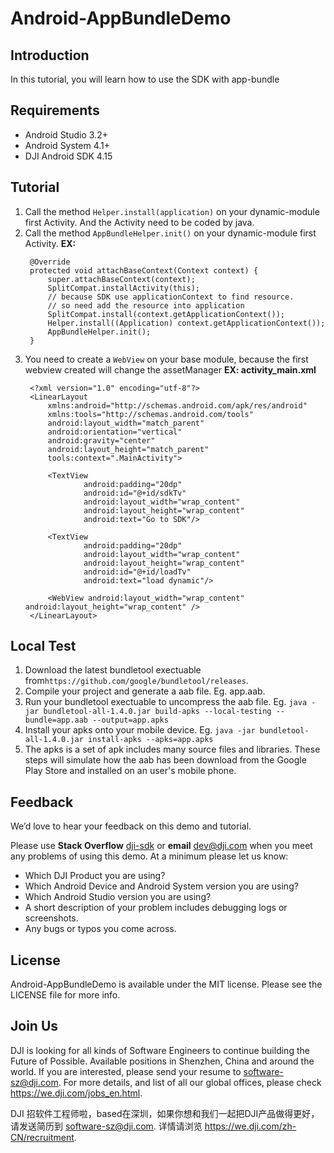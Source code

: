 # Android-AppBundleDemo

## Introduction

In this tutorial, you will learn how to use the SDK with app-bundle

## Requirements

 - Android Studio 3.2+
 - Android System 4.1+
 - DJI Android SDK 4.15

## Tutorial

1. Call the method ```Helper.install(application)``` on your dynamic-module first Activity. And the Activity need to be coded by java.
2. Call the method ```AppBundleHelper.init()``` on your dynamic-module first Activity.
   **EX:**
   ```
    @Override
    protected void attachBaseContext(Context context) {
        super.attachBaseContext(context);
        SplitCompat.installActivity(this);
        // because SDK use applicationContext to find resource.
        // so need add the resource into application
        SplitCompat.install(context.getApplicationContext());
        Helper.install((Application) context.getApplicationContext());
        AppBundleHelper.init();
    }
   ```
3. You need to create a ```WebView``` on your base module, because the first webview created will change the assetManager
   **EX: activity_main.xml**
   ```
    <?xml version="1.0" encoding="utf-8"?>
    <LinearLayout
        xmlns:android="http://schemas.android.com/apk/res/android"
        xmlns:tools="http://schemas.android.com/tools"
        android:layout_width="match_parent"
        android:orientation="vertical"
        android:gravity="center"
        android:layout_height="match_parent"
        tools:context=".MainActivity">

        <TextView
                android:padding="20dp"
                android:id="@+id/sdkTv"
                android:layout_width="wrap_content"
                android:layout_height="wrap_content"
                android:text="Go to SDK"/>
    
        <TextView
                android:padding="20dp"
                android:layout_width="wrap_content"
                android:layout_height="wrap_content"
                android:id="@+id/loadTv"
                android:text="load dynamic"/>
    
        <WebView android:layout_width="wrap_content" android:layout_height="wrap_content" />
    </LinearLayout>
   ```
## Local Test

1. Download the latest bundletool exectuable from```https://github.com/google/bundletool/releases```.
2. Compile your project and generate a aab file. Eg. app.aab.
3. Run your bundletool exectuable to uncompress the aab file. Eg. ```java -jar bundletool-all-1.4.0.jar build-apks --local-testing --bundle=app.aab --output=app.apks``` 
4. Install your apks onto your mobile device. Eg. ```java -jar bundletool-all-1.4.0.jar install-apks --apks=app.apks```
5. The apks is a set of apk includes many source files and libraries. These steps will simulate how the aab has been download from the Google Play Store and installed on an user's mobile phone.
## Feedback

We’d love to hear your feedback on this demo and tutorial.

Please use **Stack Overflow** [dji-sdk](https://stackoverflow.com/questions/tagged/dji-sdk) or **email** [dev@dji.com](dev@dji.com) when you meet any problems of using this demo. At a minimum please let us know:

* Which DJI Product you are using?
* Which Android Device and Android System version you are using?
* Which Android Studio version you are using?
* A short description of your problem includes debugging logs or screenshots.
* Any bugs or typos you come across.

## License

Android-AppBundleDemo is available under the MIT license. Please see the LICENSE file for more info.

## Join Us

DJI is looking for all kinds of Software Engineers to continue building the Future of Possible. Available positions in Shenzhen, China and around the world. If you are interested, please send your resume to <software-sz@dji.com>. For more details, and list of all our global offices, please check <https://we.dji.com/jobs_en.html>.

DJI 招软件工程师啦，based在深圳，如果你想和我们一起把DJI产品做得更好，请发送简历到 <software-sz@dji.com>.  详情请浏览 <https://we.dji.com/zh-CN/recruitment>.